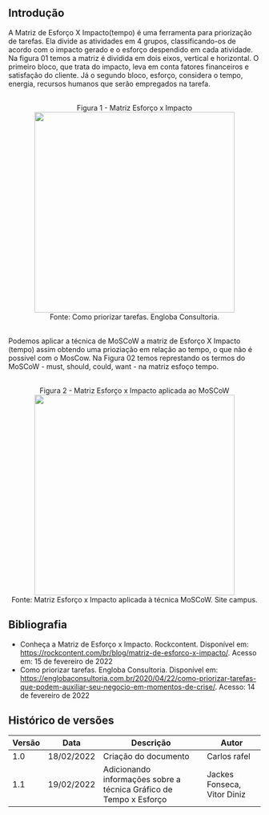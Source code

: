 ## Introdução

A Matriz de Esforço X Impacto(tempo) é uma ferramenta para priorização de tarefas. Ela divide as atividades em 4 grupos, classificando-os de acordo com o impacto gerado e o esforço despendido em cada atividade.
Na figura 01 temos a matriz é dividida em dois eixos, vertical e horizontal. O primeiro bloco, que trata do impacto, leva em conta fatores financeiros e satisfação do cliente. Já o segundo bloco, esforço, considera o tempo, energia, recursos humanos que serão empregados na tarefa.

<center>
  <br><figcaption class="center"> Figura 1 - Matriz Esforço x Impacto </figcaption>
  <img width="400" src="https://user-images.githubusercontent.com/53023400/154812155-3014c3b3-b864-4079-9b97-d4ce467be38a.png" class="center">
  <figcaption class="center">Fonte: Como priorizar tarefas. Engloba Consultoria. </figcaption>
</center>

<br>Podemos aplicar a técnica de MoSCoW a matriz de Esforço X Impacto (tempo) assim obtendo uma prioziação em relação ao tempo, o que não é possivel com o MosCow. Na Figura 02 temos represtando os termos do MoSCoW - must, should, could, want - na matriz esfoço tempo.

<center>
  <br><figcaption class="center"> Figura 2 - Matriz Esforço x Impacto aplicada ao MoSCoW </figcaption>
  <img width="400" src="https://user-images.githubusercontent.com/53023400/154812316-5fedc81e-cf61-42f2-813c-96c224c52006.png" class="center">
  <figcaption class="center">Fonte: Matriz  Esforço x Impacto aplicada à técnica MoSCoW. Site campus. </figcaption>
</center>

## Bibliografia
- Conheça a Matriz de Esforço x Impacto. Rockcontent. Disponível em: <https://rockcontent.com/br/blog/matriz-de-esforco-x-impacto/>. Acesso em: 15 de fevereiro de 2022
- Como priorizar tarefas. Engloba Consultoria. Disponível em: <https://englobaconsultoria.com.br/2020/04/22/como-priorizar-tarefas-que-podem-auxiliar-seu-negocio-em-momentos-de-crise/>. Acesso: 14 de fevereiro de 2022

## Histórico de versões

|  Versão  |     Data     |           Descrição           |      Autor      |
|----------|--------------|--------------------------------|-----------------|
| 1.0      |  18/02/2022   |Criação do documento           | Carlos rafel   |
| 1.1     |  19/02/2022   |Adicionando informações sobre a técnica Gráfico de Tempo x Esforço           | Jackes Fonseca, Vitor Diniz   |
